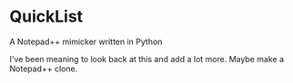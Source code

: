 # QuickList
A Notepad++ mimicker written in Python

I've been meaning to look back at this and add a lot more. Maybe make a Notepad++ clone.
